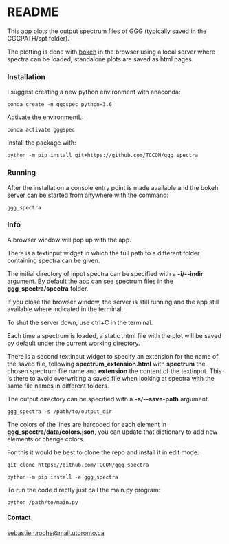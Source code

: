 # README #

This app plots the output spectrum files of GGG (typically saved in the GGGPATH/spt folder).

The plotting is done with [bokeh](https://bokeh.org/) in the browser using a local server where spectra can be loaded, standalone plots are saved as html pages. 

### Installation ###

I suggest creating a new python environment with anaconda:

	conda create -n gggspec python=3.6

Activate the environmentL:

	conda activate gggspec

Install the package with:

	python -m pip install git+https://github.com/TCCON/ggg_spectra

### Running ###

After the installation a console entry point is made available and the bokeh server can be started from anywhere with the command:

	ggg_spectra

### Info ###

A browser window will pop up with the app.

There is a textinput widget in which the full path to a different folder containing spectra can be given.

The initial directory of input spectra can be specified with a **-i/--indir** argument. By default the app can see spectrum files in the **ggg_spectra/spectra** folder.

If you close the browser window, the server is still running and the app still available where indicated in the terminal.

To shut the server down, use ctrl+C in the terminal.

Each time a spectrum is loaded, a static .html file with the plot will be saved by default under the current working directory.

There is a second textinput widget to specify an extension for the name of the saved file, following **spectrum_extension.html** with **spectrum** the chosen spectrum file name and **extension** the content of the textinput. This is there to avoid overwriting a saved file when looking at spectra with the same file names in different folders. 

The output directory can be specified with a **-s/--save-path** argument.

	ggg_spectra -s /path/to/output_dir

The colors of the lines are harcoded for each element in **ggg_spectra/data/colors.json**, you can update that dictionary to add new elements or change colors.

For this it would be best to clone the repo and install it in edit mode:

	git clone https://github.com/TCCON/ggg_spectra

	python -m pip install -e ggg_spectra

To run the code directly just call the main.py program:

	python /path/to/main.py

#### Contact ####

sebastien.roche@mail.utoronto.ca
